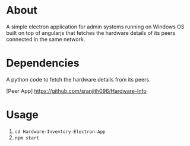 # About
A simple electron application for admin systems running on Windows OS built on top of angularjs that fetches the hardware details of its peers connected in the same network.
# Dependencies
A python code to fetch the hardware details from its peers.

[Peer App] https://github.com/sranjith096/Hardware-Info
# Usage
1. `cd Hardware-Inventory-Electron-App`
2. `npm start`
